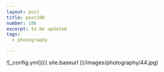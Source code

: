```yaml
---
layout: post
title: post106
number: 106
excerpt: to be updated
tags:
  - photography

---
```


![_config.yml]({{ site.baseurl }}/images/photography/44.jpg)
